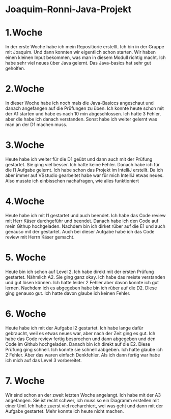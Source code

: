 # Joaquim-Ronni-Java-Projekt

# 1.Woche
In der erste Woche habe ich mein Repositiorie erstellt. Ich bin in der Gruppe mit Joaquim. Und dann konnten wir eigentlich schon starten. Wir haben einen kleinen Input bekommen, was man in diesem Modull richtig macht. Ich habe sehr viel neues über Java gelernt. Das Java-basics hat sehr gut geholfen.

# 2.Woche
In dieser Woche habe ich noch mals die Java-Basiccs angeschaut und danach angefangen auf die Prüfungen zu üben. Ich konnte heute schon mit der A1 starten und habe es nach 10 min abgeschlossen. Ich hatte 3 Fehler, aber die habe ich danach verstanden. Sonst habe ich weiter gelernt was man an der D1 machen muss.

# 3.Woche 
Heute habe ich weiter für die D1 geübt und dann auch mit der Prüfung gestartet. Sie ging viel besser. Ich hatte keine Fehler. Danach habe ich für die I1 Aufgabe gelernt. Ich habe schon das Projekt im IntelliJ erstellt. Da ich aber immer auf VSstudio gearbeitet habe war für mich IntelliJ etwas neues. Also musste ich einbisschen nachafragen, wie alles funktioniert

# 4.Woche 
Heute habe ich mit I1 gestartet und auch beendet. Ich habe das Code review mit Herr Käser durchgeführ und beendet. Danach habe ich den Code auf mein Githup hochgeladen. Nachdem bin ich dirket rüber auf die E1 und auch genauso mit der gestartet. Auch bei dieser Aufgabe habe ich das Code review mit Herrn Käser gemacht.

# 5. Woche 
Heute bin ich schon auf Level 2. Ich habe direkt mit der ersten Prüfung gestartet. Nähmlich A2. Sie ging ganz okay. Ich habe das meiste verstanden und gut lösen können. Ich hatte leider 2 Fehler aber davon konnte ich gut lernen. Nachdem ich es abgegeben habe bin ich rüber auf die D2. Diese ging genauso gut. Ich hatte davon glaube ich keinen Fehler.

# 6. Woche 
Heute habe ich mit der Aufgabe I2 gestartet. Ich habe lange dafür gebraucht, weil es etwas neues war, aber nach der Zeit ging es gut. Ich habe das Code review fertig besprochen und dann abgegeben und den Code im Github hochgeladen. Danach bin ich direkt auf die E2. Diese Prüfung ging schnell. Ich konnte sie schnell aabgeben. Ich hatte glaube ich 2 Fehler. Aber das waren einfach Denkfehler. Als ich dann fertig war habe ich mich auf das Level 3 vorbereitet.

# 7. Woche
Wir sind schon an der zweit letzten Woche angelangt. Ich habe mit der A3 angefangen. Sie ist recht schwer, ich muss so ein Diagramm erstellen mit einer Uml. Ich habe zuerst viel recharchiert, wei was geht und dann mit der Aufgabe gestartet. Mehr konnte ich heute nicht machen.

